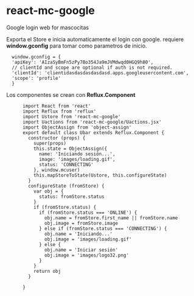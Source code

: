 # react-mc-google
Google login web for mascocitas

Exporta el Store e inicia automaticamente el login con google. requiere
**window.gconfig** para tomar como parametros de inicio.

      window.gconfig = {
      'apiKey': 'AIzaSyBmFn5zPy7Bo354Ja9mJVMdwqd0HGQ9h80',
      // clientId and scope are optional if auth is not required.
      'clientId': 'clientidasdasdasdasdasd.apps.googleusercontent.com',
      'scope': 'profile'
      }
Los componentes se crean con **Reflux.Component**

          import React from 'react'
          import Reflux from 'reflux'
          import Ustore from 'react-mc-google'
          import Uactions from 'react-mc-google/Uactions.jsx'
          import ObjectAssign from 'object-assign'
          export default class Ubar extends Reflux.Component {
            constructor (props) {
              super(props)
              this.state = ObjectAssign({
                name: 'Iniciando sesión...',
                image: 'images/loading.gif',
                status: 'CONNECTING'
              }, window.mcuser)
              this.mapStoreToState(Ustore, this.configureState)
            }
            configureState (fromStore) {
              var obj = {
                status: fromStore.status
              }
              if (fromStore.status) {
                if (fromStore.status === 'ONLINE') {
                  obj.name = fromStore.first_name || fromStore.name
                  obj.image = fromStore.image
                } else if (fromStore.status === 'CONNECTING') {
                  obj.name = 'Iniciando...'
                  obj.image = 'images/loading.gif'
                } else {
                  obj.name = 'Iniciar sesión'
                  obj.image = 'images/logo32.png'
                }
              }
              return obj
            }

          }
